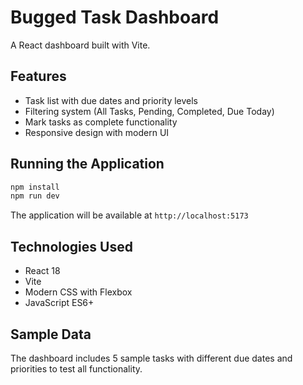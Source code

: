 # Bugged Task Dashboard

A React dashboard built with Vite.

## Features

- Task list with due dates and priority levels
- Filtering system (All Tasks, Pending, Completed, Due Today)
- Mark tasks as complete functionality
- Responsive design with modern UI

## Running the Application

```bash
npm install
npm run dev
```

The application will be available at `http://localhost:5173`

## Technologies Used

- React 18
- Vite
- Modern CSS with Flexbox
- JavaScript ES6+

## Sample Data

The dashboard includes 5 sample tasks with different due dates and priorities to test all functionality.
